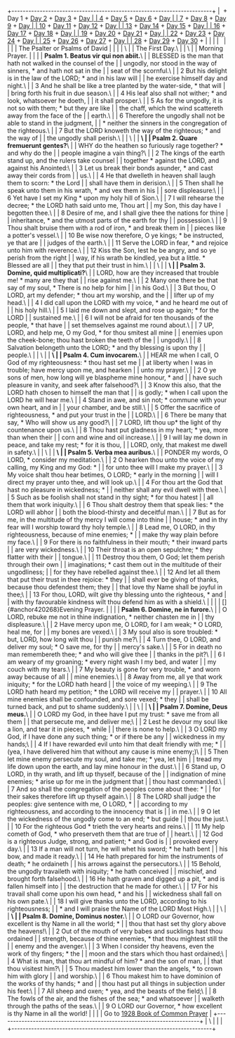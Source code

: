 +-----------------------------------------------------------------------+
|  + Day 1 + [Day 2](Day2.html) + [Day 3](Day3.html) + [Day             |
| 4](Day4.html) + [Day 5](Day5.html) + [Day 6](Day6.html) + [Day        |
| 7](Day7.html) + [Day 8](Day8.html) + [Day 9](Day9.html) + [Day        |
| 10](Day10.html) + [Day 11](Day11.html) + [Day 12](Day12.html) + [Day  |
| 13](Day13.html) + [Day 14](Day14.html) + [Day 15](Day15.html) + [Day  |
| 16](Day16.html) + [Day 17](Day17.html) + [Day 18](Day18.html) + [Day  |
| 19](Day19.html) + [Day 20](Day20.html) + [Day 21](Day21.html) + [Day  |
| 22](Day22.html) + [Day 23](Day23.html) + [Day 24](Day24.html) + [Day  |
| 25](Day25.html) + [Day 26](Day26.html) + [Day 27](Day27.html) + [Day  |
| 28](Day28.html) + [Day 29](Day29.html) + [Day 30](Day30.html) +       |
|                                                                       |
|                                                                       |
|                                                                       |
| The Psalter or Psalms of David                                        |
|                                                                       |
| \                                                                     |
| The First Day.\                                                       |
| \                                                                     |
| Morning Prayer.                                                       |
|                                                                       |
| **Psalm 1. Beatus vir qui non abiit.**\                               |
| BLESSED is the man that hath not walked in the counsel of the         |
| ungodly, nor stood in the way of sinners, \* and hath not sat in the  |
| seat of the scornful.\                                                |
| 2 But his delight is in the law of the LORD; \* and in his law will   |
| he exercise himself day and night.\                                   |
| 3 And he shall be like a tree planted by the water-side, \* that will |
| bring forth his fruit in due season.\                                 |
| 4 His leaf also shall not wither; \* and look, whatsoever he doeth,   |
| it shall prosper.\                                                    |
| 5 As for the ungodly, it is not so with them; \* but they are like    |
| the chaff, which the wind scattereth away from the face of the        |
| earth.\                                                               |
| 6 Therefore the ungodly shall not be able to stand in the judgment,   |
| \* neither the sinners in the congregation of the righteous.\         |
| 7 But the LORD knoweth the way of the righteous; \* and the way of    |
| the ungodly shall perish.\                                            |
| \                                                                     |
| **\                                                                   |
| Psalm 2. Quare fremuerunt gentes?**\                                  |
| WHY do the heathen so furiously rage together? \* and why do the      |
| people imagine a vain thing?\                                         |
| 2 The kings of the earth stand up, and the rulers take counsel        |
| together \* against the LORD, and against his Anointed:\              |
| 3 Let us break their bonds asunder, \* and cast away their cords from |
| us.\                                                                  |
| 4 He that dwelleth in heaven shall laugh them to scorn: \* the Lord   |
| shall have them in derision.\                                         |
| 5 Then shall he speak unto them in his wrath, \* and vex them in his  |
| sore displeasure:\                                                    |
| 6 Yet have I set my King \* upon my holy hill of Sion.\               |
| 7 I will rehearse the decree; \* the LORD hath said unto me, Thou art |
| my Son, this day have I begotten thee.\                               |
| 8 Desire of me, and I shall give thee the nations for thine           |
| inheritance, \* and the utmost parts of the earth for thy             |
| possession.\                                                          |
| 9 Thou shalt bruise them with a rod of iron, \* and break them in     |
| pieces like a potter\'s vessel.\                                      |
| 10 Be wise now therefore, O ye kings; \* be instructed, ye that are   |
| judges of the earth.\                                                 |
| 11 Serve the LORD in fear, \* and rejoice unto him with reverence.\   |
| 12 Kiss the Son, lest he be angry, and so ye perish from the right    |
| way, if his wrath be kindled, yea but a little. \* Blessed are all    |
| they that put their trust in him.\                                    |
| \                                                                     |
| **\                                                                   |
| Psalm 3. Domine, quid multiplicati?**\                                |
| LORD, how are they increased that trouble me! \* many are they that   |
| rise against me.\                                                     |
| 2 Many one there be that say of my soul, \* There is no help for him  |
| in his God.\                                                          |
| 3 But thou, O LORD, art my defender; \* thou art my worship, and the  |
| lifter up of my head.\                                                |
| 4 I did call upon the LORD with my voice, \* and he heard me out of   |
| his holy hill.\                                                       |
| 5 I laid me down and slept, and rose up again; \* for the LORD        |
| sustained me.\                                                        |
| 6 I will not be afraid for ten thousands of the people, \* that have  |
| set themselves against me round about.\                               |
| 7 UP, LORD, and help me, O my God, \* for thou smitest all mine       |
| enemies upon the cheek-bone; thou hast broken the teeth of the        |
| ungodly.\                                                             |
| 8 Salvation belongeth unto the LORD; \* and thy blessing is upon thy  |
| people.\                                                              |
| \                                                                     |
| **\                                                                   |
| Psalm 4. Cum invocarem.**\                                            |
| HEAR me when I call, O God of my righteousness: \* thou hast set me   |
| at liberty when I was in trouble; have mercy upon me, and hearken     |
| unto my prayer.\                                                      |
| 2 O ye sons of men, how long will ye blaspheme mine honour, \* and    |
| have such pleasure in vanity, and seek after falsehood?\              |
| 3 Know this also, that the LORD hath chosen to himself the man that   |
| is godly; \* when I call upon the LORD he will hear me.\              |
| 4 Stand in awe, and sin not; \* commune with your own heart, and in   |
| your chamber, and be still.\                                          |
| 5 Offer the sacrifice of righteousness, \* and put your trust in the  |
| LORD.\                                                                |
| 6 There be many that say, \* Who will show us any good?\              |
| 7 LORD, lift thou up\* the light of thy countenance upon us.\         |
| 8 Thou hast put gladness in my heart; \* yea, more than when their    |
| corn and wine and oil increase.\                                      |
| 9 I will lay me down in peace, and take my rest; \* for it is thou,   |
| LORD, only, that makest me dwell in safety.\                          |
| \                                                                     |
| **\                                                                   |
| Psalm 5. Verba mea auribus.**\                                        |
| PONDER my words, O LORD, \* consider my meditation.\                  |
| 2 O hearken thou unto the voice of my calling, my King and my God: \* |
| for unto thee will I make my prayer.\                                 |
| 3 My voice shalt thou hear betimes, O LORD; \* early in the morning   |
| will I direct my prayer unto thee, and will look up.\                 |
| 4 For thou art the God that hast no pleasure in wickedness; \*        |
| neither shall any evil dwell with thee.\                              |
| 5 Such as be foolish shall not stand in thy sight; \* for thou hatest |
| all them that work iniquity.\                                         |
| 6 Thou shalt destroy them that speak lies: \* the LORD will abhor     |
| both the blood-thirsty and deceitful man.\                            |
| 7 But as for me, in the multitude of thy mercy I will come into thine |
| house; \* and in thy fear will I worship toward thy holy temple.\     |
| 8 Lead me, O LORD, in thy righteousness, because of mine enemies; \*  |
| make thy way plain before my face.\                                   |
| 9 For there is no faithfulness in their mouth; \* their inward parts  |
| are very wickedness.\                                                 |
| 10 Their throat is an open sepulchre; \* they flatter with their      |
| tongue.\                                                              |
| 11 Destroy thou them, O God; let them perish through their own        |
| imaginations; \* cast them out in the multitude of their ungodliness; |
| for they have rebelled against thee.\                                 |
| 12 And let all them that put their trust in thee rejoice: \* they     |
| shall ever be giving of thanks, because thou defendest them; they     |
| that love thy Name shall be joyful in thee;\                          |
| 13 For thou, LORD, wilt give thy blessing unto the righteous, \* and  |
| with thy favourable kindness wilt thou defend him as with a shield.\  |
|                                                                       |
| []{#anchor420268}Evening Prayer.                                      |
|                                                                       |
| **Psalm 6. Domine, ne in furore.**\                                   |
| O LORD, rebuke me not in thine indignation, \* neither chasten me in  |
| thy displeasure.\                                                     |
| 2 Have mercy upon me, O LORD, for I am weak; \* O LORD, heal me, for  |
| my bones are vexed.\                                                  |
| 3 My soul also is sore troubled: \* but, LORD, how long wilt thou     |
| punish me?\                                                           |
| 4 Turn thee, O LORD, and deliver my soul; \* O save me, for thy       |
| mercy\'s sake.\                                                       |
| 5 For in death no man remembereth thee; \* and who will give thee     |
| thanks in the pit?\                                                   |
| 6 I am weary of my groaning; \* every night wash I my bed, and water  |
| my couch with my tears.\                                              |
| 7 My beauty is gone for very trouble, \* and worn away because of all |
| mine enemies.\                                                        |
| 8 Away from me, all ye that work iniquity; \* for the LORD hath heard |
| the voice of my weeping.\                                             |
| 9 The LORD hath heard my petition; \* the LORD will receive my        |
| prayer.\                                                              |
| 10 All mine enemies shall be confounded, and sore vexed; \* they      |
| shall be turned back, and put to shame suddenly.\                     |
| \                                                                     |
| **\                                                                   |
| Psalm 7. Domine, Deus meus.**\                                        |
| O LORD my God, in thee have I put my trust: \* save me from all them  |
| that persecute me, and deliver me;\                                   |
| 2 Lest he devour my soul like a lion, and tear it in pieces, \* while |
| there is none to help.\                                               |
| 3 O LORD my God, if I have done any such thing; \* or if there be any |
| wickedness in my hands;\                                              |
| 4 If I have rewarded evil unto him that dealt friendly with me; \*    |
| (yea, I have delivered him that without any cause is mine enemy;)\    |
| 5 Then let mine enemy persecute my soul, and take me; \* yea, let him |
| tread my life down upon the earth, and lay mine honour in the dust.\  |
| 6 Stand up, O LORD, in thy wrath, and lift up thyself, because of the |
| indignation of mine enemies; \* arise up for me in the judgment that  |
| thou hast commanded.\                                                 |
| 7 And so shall the congregation of the peoples come about thee: \*    |
| for their sakes therefore lift up thyself again.\                     |
| 8 The LORD shall judge the peoples: give sentence with me, O LORD, \* |
| according to my righteousness, and according to the innocency that is |
| in me.\                                                               |
| 9 O let the wickedness of the ungodly come to an end; \* but guide    |
| thou the just.\                                                       |
| 10 For the righteous God \* trieth the very hearts and reins.\        |
| 11 My help cometh of God, \* who preserveth them that are true of     |
| heart.\                                                               |
| 12 God is a righteous Judge, strong, and patient; \* and God is       |
| provoked every day.\                                                  |
| 13 If a man will not turn, he will whet his sword; \* he hath bent    |
| his bow, and made it ready.\                                          |
| 14 He hath prepared for him the instruments of death; \* he ordaineth |
| his arrows against the persecutors.\                                  |
| 15 Behold, the ungodly travaileth with iniquity; \* he hath conceived |
| mischief, and brought forth falsehood.\                               |
| 16 He hath graven and digged up a pit, \* and is fallen himself into  |
| the destruction that he made for other.\                              |
| 17 For his travail shall come upon his own head, \* and his           |
| wickedness shall fall on his own pate.\                               |
| 18 I will give thanks unto the LORD, according to his righteousness;  |
| \* and I will praise the Name of the LORD Most High.\                 |
| \                                                                     |
| **\                                                                   |
| Psalm 8. Domine, Dominus noster.**\                                   |
| O LORD our Governor, how excellent is thy Name in all the world; \*   |
| thou that hast set thy glory above the heavens!\                      |
| 2 Out of the mouth of very babes and sucklings hast thou ordained     |
| strength, because of thine enemies, \* that thou mightest still the   |
| enemy and the avenger.\                                               |
| 3 When I consider thy heavens, even the work of thy fingers; \* the   |
| moon and the stars which thou hast ordained;\                         |
| 4 What is man, that thou art mindful of him? \* and the son of man,   |
| that thou visitest him?\                                              |
| 5 Thou madest him lower than the angels, \* to crown him with glory   |
| and worship.\                                                         |
| 6 Thou makest him to have dominion of the works of thy hands; \* and  |
| thou hast put all things in subjection under his feet:\               |
| 7 All sheep and oxen; \* yea, and the beasts of the field;\           |
| 8 The fowls of the air, and the fishes of the sea; \* and whatsoever  |
| walketh through the paths of the seas.\                               |
| 9 O LORD our Governor, \* how excellent is thy Name in all the world! |
|                                                                       |
| Go to [1928 Book of Common Prayer](../index.html)                     |
+-----------------------------------------------------------------------+
| \                                                                     |
| [](http://www.episcopalnet.org/DBS/DOR.html)                          |
+-----------------------------------------------------------------------+
